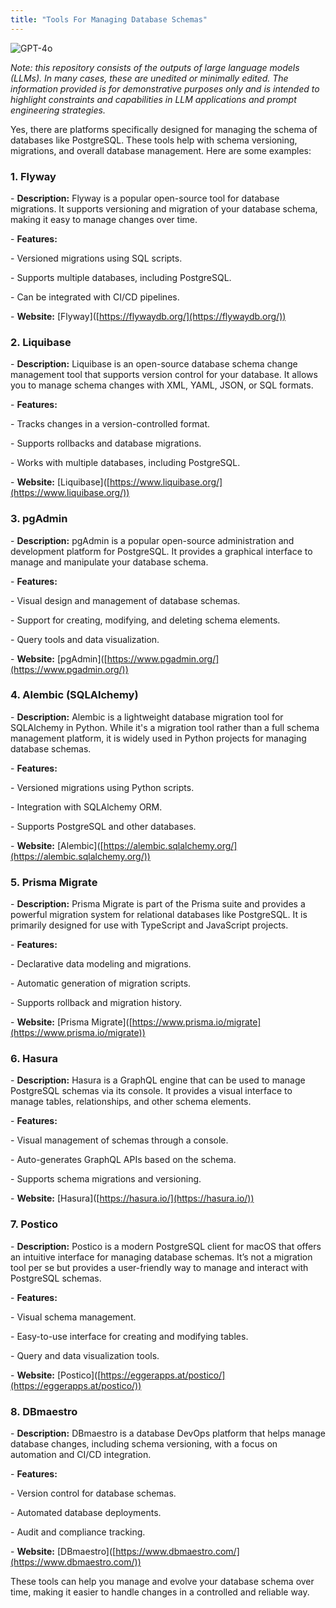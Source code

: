 ```yaml
---
title: "Tools For Managing Database Schemas"
---
```

![GPT-4o](https://img.shields.io/badge/GPT--4o-3333FF?style=for-the-badge&logo=openai&logoColor=white)



*Note: this repository consists of the outputs of large language models (LLMs). In many cases, these are unedited or minimally edited. The information provided is for demonstrative purposes only and is intended to highlight constraints and capabilities in LLM applications and prompt engineering strategies.*


Yes, there are platforms specifically designed for managing the schema of databases like PostgreSQL. These tools help with schema versioning, migrations, and overall database management. Here are some examples:

### 1. **Flyway**

\- **Description:** Flyway is a popular open-source tool for database migrations. It supports versioning and migration of your database schema, making it easy to manage changes over time.

\- **Features:**

\- Versioned migrations using SQL scripts.

\- Supports multiple databases, including PostgreSQL.

\- Can be integrated with CI/CD pipelines.

\- **Website:** \[Flyway\]([https://flywaydb.org/](https://flywaydb.org/))

### 2. **Liquibase**

\- **Description:** Liquibase is an open-source database schema change management tool that supports version control for your database. It allows you to manage schema changes with XML, YAML, JSON, or SQL formats.

\- **Features:**

\- Tracks changes in a version-controlled format.

\- Supports rollbacks and database migrations.

\- Works with multiple databases, including PostgreSQL.

\- **Website:** \[Liquibase\]([https://www.liquibase.org/](https://www.liquibase.org/))

### 3. **pgAdmin**

\- **Description:** pgAdmin is a popular open-source administration and development platform for PostgreSQL. It provides a graphical interface to manage and manipulate your database schema.

\- **Features:**

\- Visual design and management of database schemas.

\- Support for creating, modifying, and deleting schema elements.

\- Query tools and data visualization.

\- **Website:** \[pgAdmin\]([https://www.pgadmin.org/](https://www.pgadmin.org/))

### 4. **Alembic (SQLAlchemy)**

\- **Description:** Alembic is a lightweight database migration tool for SQLAlchemy in Python. While it's a migration tool rather than a full schema management platform, it is widely used in Python projects for managing database schemas.

\- **Features:**

\- Versioned migrations using Python scripts.

\- Integration with SQLAlchemy ORM.

\- Supports PostgreSQL and other databases.

\- **Website:** \[Alembic\]([https://alembic.sqlalchemy.org/](https://alembic.sqlalchemy.org/))

### 5. **Prisma Migrate**

\- **Description:** Prisma Migrate is part of the Prisma suite and provides a powerful migration system for relational databases like PostgreSQL. It is primarily designed for use with TypeScript and JavaScript projects.

\- **Features:**

\- Declarative data modeling and migrations.

\- Automatic generation of migration scripts.

\- Supports rollback and migration history.

\- **Website:** \[Prisma Migrate\]([https://www.prisma.io/migrate](https://www.prisma.io/migrate))

### 6. **Hasura**

\- **Description:** Hasura is a GraphQL engine that can be used to manage PostgreSQL schemas via its console. It provides a visual interface to manage tables, relationships, and other schema elements.

\- **Features:**

\- Visual management of schemas through a console.

\- Auto-generates GraphQL APIs based on the schema.

\- Supports schema migrations and versioning.

\- **Website:** \[Hasura\]([https://hasura.io/](https://hasura.io/))

### 7. **Postico**

\- **Description:** Postico is a modern PostgreSQL client for macOS that offers an intuitive interface for managing database schemas. It’s not a migration tool per se but provides a user-friendly way to manage and interact with PostgreSQL schemas.

\- **Features:**

\- Visual schema management.

\- Easy-to-use interface for creating and modifying tables.

\- Query and data visualization tools.

\- **Website:** \[Postico\]([https://eggerapps.at/postico/](https://eggerapps.at/postico/))

### 8. **DBmaestro**

\- **Description:** DBmaestro is a database DevOps platform that helps manage database changes, including schema versioning, with a focus on automation and CI/CD integration.

\- **Features:**

\- Version control for database schemas.

\- Automated database deployments.

\- Audit and compliance tracking.

\- **Website:** \[DBmaestro\]([https://www.dbmaestro.com/](https://www.dbmaestro.com/))

These tools can help you manage and evolve your database schema over time, making it easier to handle changes in a controlled and reliable way.